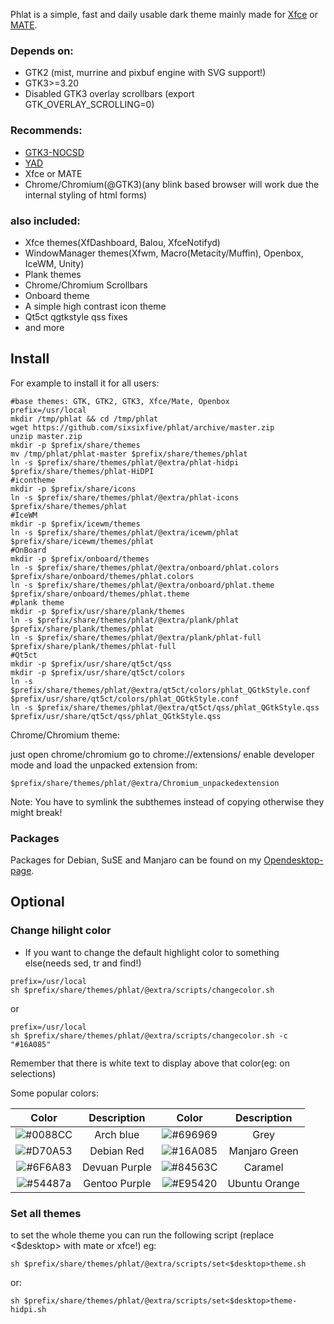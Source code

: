 Phlat is a simple, fast and daily usable dark theme mainly made for [Xfce](https://xfce.org) or [MATE](https://mate-desktop.org).

### Depends on: 

* GTK2 (mist, murrine and pixbuf engine with SVG support!)
* GTK3>=3.20
* Disabled GTK3 overlay scrollbars (export GTK_OVERLAY_SCROLLING=0)

### Recommends: 

* [GTK3-NOCSD](https://github.com/PCMan/gtk3-nocsd)
* [YAD](https://sourceforge.net/projects/yad-dialog)
* Xfce or MATE
* Chrome/Chromium(@GTK3)(any blink based browser will work due the internal styling of html forms)

### also included: 

* Xfce themes(XfDashboard, Balou, XfceNotifyd)
* WindowManager themes(Xfwm, Macro(Metacity/Muffin), Openbox, IceWM, Unity)
* Plank themes
* Chrome/Chromium Scrollbars
* Onboard theme
* A simple high contrast icon theme
* Qt5ct qgtkstyle qss fixes
* and more

## Install

For example to install it for all users:

```
#base themes: GTK, GTK2, GTK3, Xfce/Mate, Openbox
prefix=/usr/local
mkdir /tmp/phlat && cd /tmp/phlat
wget https://github.com/sixsixfive/phlat/archive/master.zip
unzip master.zip
mkdir -p $prefix/share/themes
mv /tmp/phlat/phlat-master $prefix/share/themes/phlat
ln -s $prefix/share/themes/phlat/@extra/phlat-hidpi $prefix/share/themes/phlat-HiDPI
#icontheme
mkdir -p $prefix/share/icons
ln -s $prefix/share/themes/phlat/@extra/phlat-icons $prefix/share/themes/phlat
#IceWM
mkdir -p $prefix/icewm/themes
ln -s $prefix/share/themes/phlat/@extra/icewm/phlat $prefix/share/icewm/themes/phlat
#OnBoard
mkdir -p $prefix/onboard/themes
ln -s $prefix/share/themes/phlat/@extra/onboard/phlat.colors $prefix/share/onboard/themes/phlat.colors
ln -s $prefix/share/themes/phlat/@extra/onboard/phlat.theme $prefix/share/onboard/themes/phlat.theme
#plank theme
mkdir -p $prefix/usr/share/plank/themes
ln -s $prefix/share/themes/phlat/@extra/plank/phlat $prefix/share/plank/themes/phlat
ln -s $prefix/share/themes/phlat/@extra/plank/phlat-full $prefix/share/plank/themes/phlat-full
#Qt5ct
mkdir -p $prefix/usr/share/qt5ct/qss
mkdir -p $prefix/usr/share/qt5ct/colors
ln -s $prefix/share/themes/phlat/@extra/qt5ct/colors/phlat_QGtkStyle.conf $prefix/usr/share/qt5ct/colors/phlat_QGtkStyle.conf
ln -s $prefix/share/themes/phlat/@extra/qt5ct/qss/phlat_QGtkStyle.qss $prefix/usr/share/qt5ct/qss/phlat_QGtkStyle.qss
```
Chrome/Chromium theme:

just open chrome/chromium go to chrome://extensions/ enable developer mode and load the unpacked extension from:

```
$prefix/share/themes/phlat/@extra/Chromium_unpackedextension
```

Note: You have to symlink the subthemes instead of copying otherwise they might break!

### Packages

Packages for Debian, SuSE and Manjaro can be found on my [Opendesktop-page](https://www.opendesktop.org/s/XFCE/p/1175851/#files-panel).

## Optional

### Change hilight color

- If you want to change the default highlight color to something else(needs sed, tr and find!)

```
prefix=/usr/local
sh $prefix/share/themes/phlat/@extra/scripts/changecolor.sh 
```

or 

```
prefix=/usr/local
sh $prefix/share/themes/phlat/@extra/scripts/changecolor.sh -c "#16A085"
```

Remember that there is white text to display above that color(eg: on selections)

Some popular colors:

| Color | Description | Color | Description |
| :---: | :---: | :---: | :---: |
| ![#0088CC](https://placehold.it/150x80/0088CC/f1f2f2?text=0088CC) | Arch blue | ![#696969](https://placehold.it/150x80/696969/f1f2f2?text=696969) | Grey |
| ![#D70A53](https://placehold.it/150x80/D70A53/f1f2f2?text=D70A53) | Debian Red | ![#16A085](https://placehold.it/150x80/16A085/f1f2f2?text=16A085) | Manjaro Green |
| ![#6F6A83](https://placehold.it/150x80/6F6A83/f1f2f2?text=6F6A83) | Devuan Purple | ![#84563C](https://placehold.it/150x80/84563C/f1f2f2?text=84563C) | Caramel |
| ![#54487a](https://placehold.it/150x80/54487a/f1f2f2?text=54487A) | Gentoo Purple | ![#E95420](https://placehold.it/150x80/E95420/f1f2f2?text=E95420) | Ubuntu Orange |

### Set all themes

to set the whole theme you can run the following script (replace <$desktop> with mate or xfce!) eg:


```
sh $prefix/share/themes/phlat/@extra/scripts/set<$desktop>theme.sh
```

or:

```
sh $prefix/share/themes/phlat/@extra/scripts/set<$desktop>theme-hidpi.sh
```
